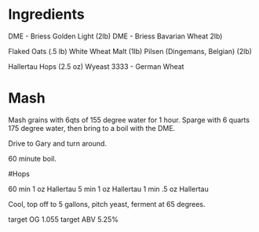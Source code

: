# Ingredients

DME - Briess Golden Light (2lb)
DME - Briess Bavarian Wheat 2lb)

Flaked Oats (.5 lb)
White Wheat Malt (1lb)
Pilsen (Dingemans, Belgian) (2lb)

Hallertau Hops (2.5 oz)
Wyeast 3333 - German Wheat

# Mash

Mash grains with 6qts of 155 degree water for 1 hour.  Sparge with 6 quarts 175 degree water, then bring to a boil with the DME.

Drive to Gary and turn around.

60 minute boil.

#Hops

60 min 1 oz Hallertau
5 min 1 oz Hallertau
1 min .5 oz Hallertau

Cool, top off to 5 gallons, pitch yeast, ferment at 65 degrees.


target OG 1.055
target ABV 5.25%
